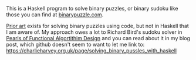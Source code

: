 This is a Haskell program to solve binary puzzles, or binary sudoku like those you can find at [binarypuzzle.com](http://www.binarypuzzle.com/index.php).

[Prior art](https://github.com/shlomif/binary-puzzle-garden) exists for solving binary puzzles using code, but not in Haskell that I am aware of. My approach owes a lot to Richard Bird's sudoku solver in [Pearls of Functional Algortithim Design](http://www.cambridge.org/gb/academic/subjects/computer-science/programming-languages-and-applied-logic/pearls-functional-algorithm-design?format=HB&isbn=9780521513388) and you can read about it in my blog post, which github doesn't seem to want to let me link to: https://charlieharvey.org.uk/page/solving_binary_pussles_with_haskell

